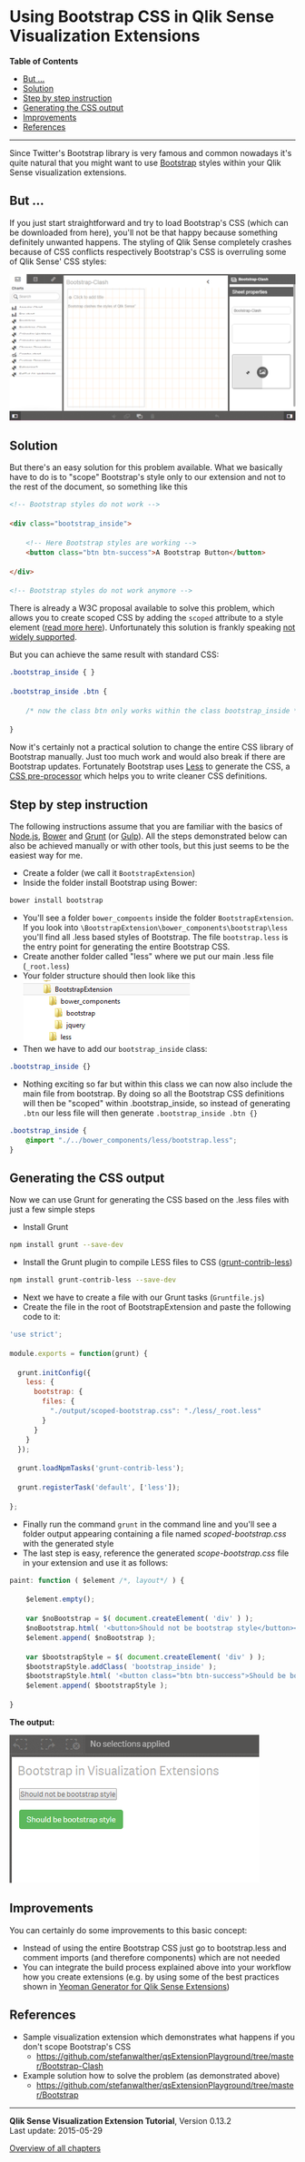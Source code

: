 # Using Bootstrap CSS in Qlik Sense Visualization Extensions



**Table of Contents**

<!-- toc -->

- [But ...](#but-)
- [Solution](#solution)
- [Step by step instruction](#step-by-step-instruction)
- [Generating the CSS output](#generating-the-css-output)
- [Improvements](#improvements)
- [References](#references)

<!-- tocstop -->

---

Since Twitter's Bootstrap library is very famous and common nowadays it's quite natural that you might want to use [Bootstrap](http://getbootstrap.com/) styles within your Qlik Sense visualization extensions.

## But ...
If you just start straightforward and try to load Bootstrap's CSS (which can be downloaded from here), you'll not be that happy because something definitely unwanted happens. The styling of Qlik Sense completely crashes because of CSS conflicts respectively Bootstrap's CSS is overruling some of Qlik Sense' CSS styles:

![](images/5000/5000_Boostrap_Clash.png)  

## Solution
But there's an easy solution for this problem available. What we basically have to do is to "scope" Bootstrap's style only to our extension and not to the rest of the document, so something like this

```html
<!-- Bootstrap styles do not work -->

<div class="bootstrap_inside">

	<!-- Here Bootstrap styles are working -->
	<button class="btn btn-success">A Bootstrap Button</button>	

</div>

<!-- Bootstrap styles do not work anymore -->
```

There is already a W3C proposal available to solve this problem, which allows you to create scoped CSS by adding the `scoped` attribute to a style element ([read more here](http://html5doctor.com/the-scoped-attribute/)). Unfortunately this solution is frankly speaking [not widely supported](http://caniuse.com/#search=scoped).

But you can achieve the same result with standard CSS:

```css
.bootstrap_inside { }

.bootstrap_inside .btn {

	/* now the class btn only works within the class bootstrap_inside */

}
```

Now it's certainly not a practical solution to change the entire CSS library of Bootstrap manually. Just too much work and would also break if there are Bootstrap updates. Fortunately Bootstrap uses [Less](http://lesscss.org/) to generate the CSS, a [CSS pre-processor](http://www.vanseodesign.com/css/css-preprocessors/) which helps you to write cleaner CSS definitions.

## Step by step instruction

The following instructions assume that you are familiar with the basics of [Node.js](https://nodejs.org/), [Bower](http://bower.io/) and [Grunt](http://gruntjs.com/) (or [Gulp](http://gulpjs.com/)). All the steps demonstrated below can also be achieved manually or with other tools, but this just seems to be the easiest way for me.


* Create a folder (we call it `BootstrapExtension`)
* Inside the folder install Bootstrap using Bower:
```bash
bower install bootstrap
```
* You'll see a folder `bower_compoents` inside the folder `BootstrapExtension`. If you look into `\BootstrapExtension\bower_components\bootstrap\less` you'll find all .less based styles of Bootstrap. The file `bootstrap.less` is the entry point for generating the entire Bootstrap CSS.
* Create another folder called "less" where we put our main .less file (`_root.less`)
* Your folder structure should then look like this  
![](images/5000/5000_FolderStructure.png)  
* Then we have to add our `bootstrap_inside` class:
```css
.bootstrap_inside {}
```
* Nothing exciting so far but within this class we can now also include the main file from bootstrap. By doing so all the Bootstrap CSS definitions will then be "scoped" within .bootstrap_inside, so instead of generating `.btn` our less file will then generate `.bootstrap_inside .btn {}`
```css
.bootstrap_inside {
	@import "./../bower_components/less/bootstrap.less";
}
```

## Generating the CSS output
Now we can use Grunt for generating the CSS based on the .less files with just a few simple steps

* Install Grunt

```bash
npm install grunt --save-dev
```

* Install the Grunt plugin to compile LESS files to CSS ([grunt-contrib-less](https://github.com/gruntjs/grunt-contrib-less))
```bash
npm install grunt-contrib-less --save-dev
```
* Next we have to create a file with our Grunt tasks (`Gruntfile.js`)
* Create the file in the root of BootstrapExtension and paste the following code to it:

```javascript
'use strict';

module.exports = function(grunt) {

  grunt.initConfig({
    less: {
	  bootstrap: {
	  	files: {
		  "./output/scoped-bootstrap.css": "./less/_root.less"
	  	}	
	  }
	}
  });

  grunt.loadNpmTasks('grunt-contrib-less');

  grunt.registerTask('default', ['less']);

};
```

* Finally run the command `grunt` in the command line and you'll see a folder output appearing containing a file named *scoped-bootstrap.css* with the generated style
* The last step is easy, reference the generated *scope-bootstrap.css* file in your extension and use it as follows:

```javascript
paint: function ( $element /*, layout*/ ) {

	$element.empty();

	var $noBootstrap = $( document.createElement( 'div' ) );
	$noBootstrap.html( '<button>Should not be bootstrap style</button><br/><br/>' );
	$element.append( $noBootstrap );

	var $bootstrapStyle = $( document.createElement( 'div' ) );
	$bootstrapStyle.addClass( 'bootstrap_inside' );
	$bootstrapStyle.html( '<button class="btn btn-success">Should be bootstrap style</button><br/>' );
	$element.append( $bootstrapStyle );

}
```


**The output:**

![](images/5000/5000_Bootstrap_styled_button.png)  

## Improvements
You can certainly do some improvements to this basic concept:

* Instead of using the entire Bootstrap CSS just go to bootstrap.less and comment imports (and therefore components) which are not needed
* You can integrate the build process explained above into your workflow how you create extensions (e.g. by using some of the best practices shown in [Yeoman Generator for Qlik Sense Extensions](https://github.com/stefanwalther/generator-qsExtension))


## References

* Sample visualization extension which demonstrates what happens if you don't scope Bootstrap's CSS
	* https://github.com/stefanwalther/qsExtensionPlayground/tree/master/Bootstrap-Clash
* Example solution how to solve the problem (as demonstrated above)
	* https://github.com/stefanwalther/qsExtensionPlayground/tree/master/Bootstrap


---
**Qlik Sense Visualization Extension Tutorial**, Version 0.13.2<br/>
Last update: 2015-05-29<br/>

[Overview of all chapters](https://github.com/stefanwalther/qliksense-extension-tutorial)
